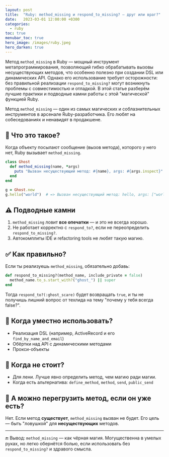 ```yaml
---
layout: post
title:  "Ruby: method_missing и respond_to_missing? — друг или враг?"
date:   2023-03-01 12:00:00 +0300
categories:
  - ruby
toc: true
menubar_toc: true
hero_image: /images/ruby.jpeg
hero_darken: true
---
```

Метод `method_missing` в Ruby — мощный инструмент метапрограммирования, позволяющий гибко обрабатывать вызовы несуществующих методов, что особенно полезно при создании DSL или динамических API. Однако его использование требует осторожности: без правильной реализации `respond_to_missing?` могут возникнуть проблемы с совместимостью и отладкой. В этой статье разберём лучшие практики и подводные камни работы с этой "магической" функцией Ruby.

Метод `method_missing` — один из самых магических и соблазнительных инструментов в арсенале Ruby-разработчика. Его любят на собеседованиях и ненавидят в продакшене.

## 🤔 Что это такое?

Когда объекту посылают сообщение (вызов метода), которого у него нет, Ruby вызывает `method_missing`.

```ruby
class Ghost
  def method_missing(name, *args)
    puts "Вызван несуществующий метод: #{name}, args: #{args.inspect}"
  end
end

g = Ghost.new
g.hello("world")  # => Вызван несуществующий метод: hello, args: ["world"]
````

## ⚠️ Подводные камни

1. `method_missing` ловит **все опечатки** — и это не всегда хорошо.
2. Не работает корректно с `respond_to?`, если не переопределить `respond_to_missing?`.
3. Автокомплиты IDE и refactoring tools не любят такую магию.

## ✅ Как правильно?

Если ты реализуешь `method_missing`, обязательно добавь:

```ruby
def respond_to_missing?(method_name, include_private = false)
  method_name.to_s.start_with?("ghost_") || super
end
```

Тогда `respond_to?(:ghost_scare)` будет возвращать `true`, и ты не получишь лишний вопрос от техлида на тему "почему у тебя всегда false?".

## 📌 Когда уместно использовать?

* Реализация DSL (например, ActiveRecord и его `find_by_name_and_email`)
* Обёртки над API с динамическими методами
* Прокси-объекты

## 🙅 Когда не стоит?

* Для лени. Лучше явно определить метод, чем магию ради магии.
* Когда есть альтернатива: `define_method`, `method`, `send`, `public_send`

## 🤯 А можно перегрузить метод, если он уже есть?

Нет. Если метод **существует**, `method_missing` вызван не будет. Его цель — быть "ловушкой" для **несуществующих** методов.

---

🔚 Вывод: `method_missing` — как чёрная магия. Могущественна в умелых руках, но легко обернётся болью, если использовать без `respond_to_missing?` и здравого смысла.

